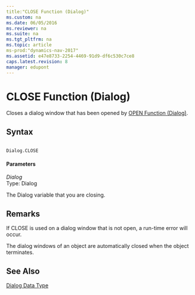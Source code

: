 ```yaml
---
title:"CLOSE Function (Dialog)"
ms.custom: na
ms.date: 06/05/2016
ms.reviewer: na
ms.suite: na
ms.tgt_pltfrm: na
ms.topic: article
ms-prod:"dynamics-nav-2017"
ms.assetid: e47e8733-2254-4469-91d9-df6c530c7ce8
caps.latest.revision: 8
manager: edupont
---
```

# CLOSE Function (Dialog)
Closes a dialog window that has been opened by [OPEN Function \(Dialog\)](OPEN-Function--Dialog-.md).  
  
## Syntax  
  
```  
  
Dialog.CLOSE  
```  
  
#### Parameters  
 *Dialog*  
 Type: Dialog  
  
 The Dialog variable that you are closing.  
  
## Remarks  
 If CLOSE is used on a dialog window that is not open, a run\-time error will occur.  
  
 The dialog windows of an object are automatically closed when the object terminates.  
  
## See Also  
 [Dialog Data Type](Dialog-Data-Type.md)